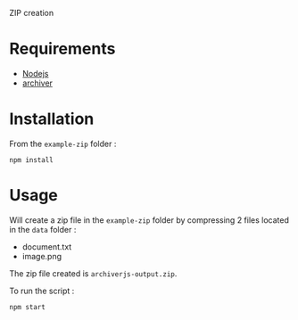 ZIP creation

# Requirements

- [Nodejs](https://nodejs.org/en/)
- [archiver](https://github.com/archiverjs/node-archiver)

# Installation
From the `example-zip` folder :

    npm install

# Usage

Will create a zip file in the `example-zip` folder by compressing 2 files located in the `data` folder :

- document.txt
- image.png

The zip file created is `archiverjs-output.zip`.

To run the script :

    npm start
